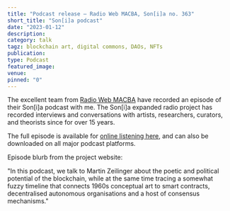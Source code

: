 ```yaml
---
title: "Podcast release – Radio Web MACBA, Son[i]a no. 363"
short_title: "Son[i]a podcast"
date: "2023-01-12"
description:
category: talk
tagz: blockchain art, digital commons, DAOs, NFTs
publication:
type: Podcast
featured_image:
venue:
pinned: "0"
---
```


The excellent team from [Radio Web MACBA](https://rwm.macba.cat/en/about-rwm) have recorded an episode of their Son[i]a podcast with me. The Son[i]a expanded radio project has recorded interviews and conversations with artists, researchers, curators, and theorists since for over 15 years.

The full episode is available for [online listening here](https://rwm.macba.cat/en/sonia/sonia-363-martin-zeilinger), and can also be downloaded on all major podcast platforms.

Episode blurb from the project website:

"In this podcast, we talk to Martin Zeilinger about the poetic and political potential of the blockchain, while at the same time tracing a somewhat fuzzy timeline that connects 1960s conceptual art to smart contracts, decentralised autonomous organisations and a host of consensus mechanisms."

